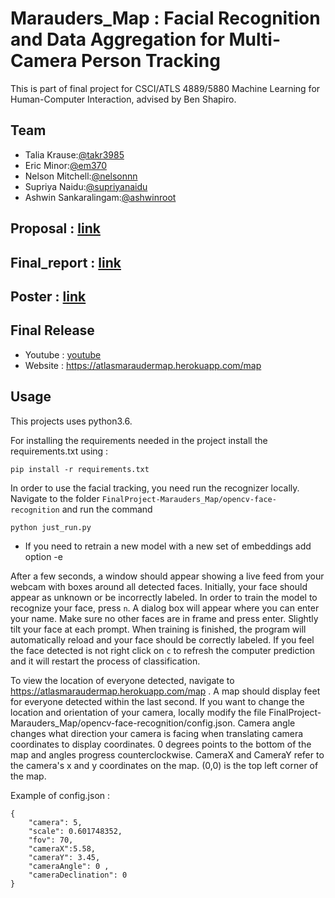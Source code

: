 # Marauders_Map : Facial Recognition and Data Aggregation for Multi-Camera Person Tracking

This is part of final project for CSCI/ATLS 4889/5880 Machine Learning for Human-Computer Interaction, advised by Ben Shapiro. 

## Team
* Talia Krause:[@takr3985](https://github.com/takr3985)
* Eric Minor:[@em370](https://github.com/em370)
* Nelson Mitchell:[@nelsonnn](https://github.com/nelsonnn)
* Supriya Naidu:[@supriyanaidu](http://github.com/supriyanaidu)
* Ashwin Sankaralingam:[@ashwinroot](https://github.com/ashwinroot)

## Proposal : [link](https://github.com/CUBoulder-2019Sp-IML4HCI/FinalProject-Marauders_Map/blob/master/proposal.md)

## Final_report : [link](https://github.com/CUBoulder-2019Sp-IML4HCI/FinalProject-Marauders_Map/blob/master/final_report.md)

## Poster : [link]()

## Final Release
- Youtube : [youtube]()  
- Website : https://atlasmaraudermap.herokuapp.com/map


## Usage
This projects uses python3.6.

For installing the requirements needed in the project install the requirements.txt using :

```
pip install -r requirements.txt
```

In order to use the facial tracking, you need run the recognizer locally. Navigate to the folder `FinalProject-Marauders_Map/opencv-face-recognition` and run the command 

```
python just_run.py
```

- If you need to retrain a new model with a new set of embeddings add option -e

After a few seconds, a window should appear showing a live feed from your webcam with boxes around all detected faces. Initially, your face should appear as unknown or be incorrectly labeled. In order to train the model to recognize your face, press `n`. A dialog box will appear where you can enter your name. Make sure no other faces are in frame and press enter. Slightly tilt your face at each prompt. When training is finished, the program will automatically reload and your face should be correctly labeled. If you feel the face detected is not right click on `c` to refresh the computer prediction and it will restart the process of classification.

To view the location of everyone detected, navigate to https://atlasmaraudermap.herokuapp.com/map . A map should display feet for everyone detected within the last second. If you want to change the location and orientation of your camera, locally modify the file FinalProject-Marauders_Map/opencv-face-recognition/config.json. Camera angle changes what direction your camera is facing when translating camera coordinates to display coordinates. 0 degrees points to the bottom of the map and angles progress counterclockwise. CameraX and CameraY refer to the camera's x and y coordinates on the map. (0,0) is the top left corner of the map.

Example of config.json : 

```
{
	"camera": 5,
	"scale": 0.601748352,
	"fov": 70,
	"cameraX":5.58,
	"cameraY": 3.45,
	"cameraAngle": 0 ,
	"cameraDeclination": 0
}
```




